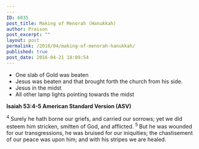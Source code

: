 ```yaml
---
---
ID: 6035
post_title: Making of Menorah (Hanukkah)
author: Praison
post_excerpt: ""
layout: post
permalink: /2016/04/making-of-menorah-hanukkah/
published: true
post_date: 2016-04-21 18:09:54
---
```

<ul>
 	<li class="chapter-2">One slab of Gold was beaten</li>
 	<li class="chapter-2">Jesus was beaten and that brought forth the church from his side.</li>
 	<li class="chapter-2">Jesus in the midst</li>
 	<li class="chapter-2">All other lamp lights pointing towards the midst</li>
</ul>
<strong><span class="passage-display-bcv">Isaiah 53:4-5
</span><span class="passage-display-version">American Standard Version (ASV)</span></strong>

<span id="en-ASV-18716" class="text Isa-53-4"><sup class="versenum">4 </sup>Surely he hath borne our griefs, and carried our sorrows; yet we did esteem him stricken, smitten of God, and afflicted. </span><span id="en-ASV-18717" class="text Isa-53-5"><sup class="versenum">5 </sup>But he was wounded for our transgressions, he was bruised for our iniquities; the chastisement of our peace was upon him; and with his stripes we are healed.</span>

&nbsp;